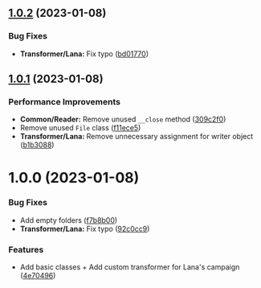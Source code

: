 ## [1.0.2](https://github.com/sound-scape-explorer/sse-config-importer/compare/v1.0.1...v1.0.2) (2023-01-08)


### Bug Fixes

* **Transformer/Lana:** Fix typo ([bd01770](https://github.com/sound-scape-explorer/sse-config-importer/commit/bd017707bfa051c69c641ea85a300ecb2c06c94e))

## [1.0.1](https://github.com/sound-scape-explorer/sse-config-importer/compare/v1.0.0...v1.0.1) (2023-01-08)


### Performance Improvements

* **Common/Reader:** Remove unused `__close` method ([309c2f0](https://github.com/sound-scape-explorer/sse-config-importer/commit/309c2f0a5f8cc35243dc77fbff30b3bb11ea06c6))
* Remove unused `File` class ([f11ece5](https://github.com/sound-scape-explorer/sse-config-importer/commit/f11ece579a3e4d9096028070b3079f3e25d80cdb))
* **Transformer/Lana:** Remove unnecessary assignment for writer object ([b1b3088](https://github.com/sound-scape-explorer/sse-config-importer/commit/b1b3088b693b0d4ecaa577bcc08b4723cf72ea41))

# 1.0.0 (2023-01-08)


### Bug Fixes

* Add empty folders ([f7b8b00](https://github.com/sound-scape-explorer/sse-config-importer/commit/f7b8b006f011b051ebc7d456acf2088d5b960620))
* **Transformer/Lana:** Fix typo ([92c0cc9](https://github.com/sound-scape-explorer/sse-config-importer/commit/92c0cc983bea7973adcf970dc12e9f434aa5e725))


### Features

* Add basic classes + Add custom transformer for Lana's campaign ([4e70496](https://github.com/sound-scape-explorer/sse-config-importer/commit/4e70496d8f3567a9e274f8a5c48e971d29a24bb9))
